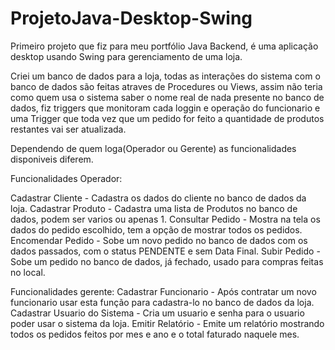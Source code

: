 # ProjetoJava-Desktop-Swing
Primeiro projeto que fiz para meu portfólio Java Backend, é uma aplicação desktop usando Swing para gerenciamento de uma loja.

Criei um banco de dados para a loja, todas as interações do sistema com o banco de dados são feitas atraves de Procedures ou Views, assim não teria como quem usa o sistema saber o nome real de nada presente no banco de dados, fiz triggers que monitoram cada loggin e operação do funcionario e uma Trigger que toda vez que um pedido for feito a quantidade de produtos restantes vai ser atualizada.


Dependendo de quem loga(Operador ou Gerente) as funcionalidades disponiveis diferem.

Funcionalidades Operador:

Cadastrar Cliente - Cadastra os dados do cliente no banco de dados da loja.
Cadastrar Produto - Cadastra uma lista de Produtos no banco de dados, podem ser varios ou apenas 1.
Consultar Pedido - Mostra na tela os dados do pedido escolhido, tem a opção de mostrar todos os pedidos.
Encomendar Pedido - Sobe um novo pedido no banco de dados com os dados passados, com o status PENDENTE e sem Data Final.
Subir Pedido - Sobe um pedido no banco de dados, já fechado, usado para compras feitas no local.


Funcionalidades gerente:
Cadastrar Funcionario - Após contratar um novo funcionario usar esta função para cadastra-lo no banco de dados da loja.
Cadastrar Usuario do Sistema - Cria um usuario e senha para o usuario poder usar o sistema da loja.
Emitir Relatório - Emite um relatório mostrando todos os pedidos feitos por mes e ano e o total faturado naquele mes.
